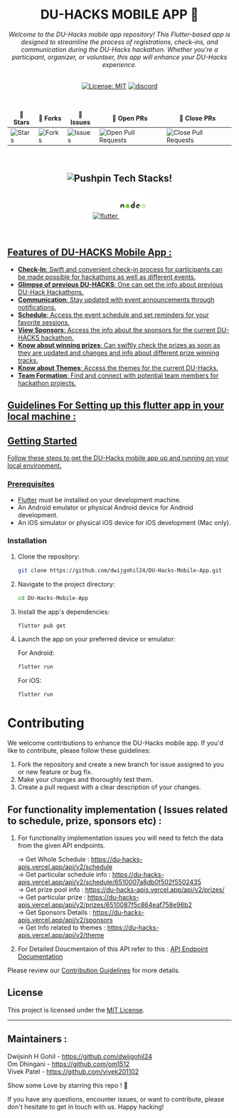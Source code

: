 <div align = "center">

# DU-HACKS MOBILE APP 📱

</div>

<div align = "center">
<i>Welcome to the DU-Hacks mobile app repository! This Flutter-based app is designed to streamline the process of registrations, check-ins, and communication during the DU-Hacks hackathon. Whether you're a participant, organizer, or volunteer, this app will enhance your DU-Hacks experience.
</i>

</div>
<div align = "center">

<br>

[![License: MIT](https://img.shields.io/badge/License-MIT-yellow.svg)](https://opensource.org/licenses/MIT)
[![discord](https://img.shields.io/badge/Discord-blue?logo=discord&logoColor=white)](https://discord.gg/mv4NTzN)

<br>
<table align="center">
    <thead align="center">
        <tr border: 1px;>
            <td><b>🌟 Stars</b></td>
            <td><b>🍴 Forks</b></td>
            <td><b>🐛 Issues</b></td>
            <td><b>🔔 Open PRs</b></td>
            <td><b>🔕 Close PRs</b></td>
        </tr>
     </thead>
    <tbody>
         <tr>
            <td><img alt="Stars" src="https://img.shields.io/github/stars/dwijgohil24/DU-Hacks-Mobile-App?style=flat&logo=github"/></td>
             <td><img alt="Forks" src="https://img.shields.io/github/forks/dwijgohil24/DU-Hacks-Mobile-App?style=flat&logo=github"/></td>
            <td><img alt="Issues" src="https://img.shields.io/github/issues/dwijgohil24/DU-Hacks-Mobile-App?style=flat&logo=github"/></td>
            <td><img alt="Open Pull Requests" src="https://img.shields.io/github/issues-pr/dwijgohil24/DU-Hacks-Mobile-App?style=flat&logo=github"/></td>
           <td><img alt="Close Pull Requests" src="https://img.shields.io/github/issues-pr-closed/dwijgohil24/DU-Hacks-Mobile-App?style=flat&color=critical&logo=github"/></td>
        </tr>
    </tbody>
</table>
</div>
<br>
<div align = "center"> 
 <h2><img src="https://raw.githubusercontent.com/Tarikul-Islam-Anik/Animated-Fluent-Emojis/master/Emojis/Objects/Pushpin.png" alt="Pushpin" width="25" height="25" />&nbsp;Tech Stacks!</h2>

<a href="https://flutter.dev" target="_blank"> <img src="https://www.vectorlogo.zone/logos/flutterio/flutterio-icon.svg" alt="flutter" width="40" height="40"/> </a> 
<a href="https://nodejs.org" target="_blank"> <img src="https://raw.githubusercontent.com/devicons/devicon/master/icons/nodejs/nodejs-original-wordmark.svg" alt="nodejs" width="60" height="60"/> 


</div>
<br>

<div>

## Features of DU-HACKS Mobile App : 


- **Check-In**: Swift and convenient check-in process for participants can be made possible for hackathons as well as different events.
- **Glimpse of previous DU-HACKS**: One can get the info about previous DU-Hack Hackathons.
- **Communication**: Stay updated with event announcements through notifications.
- **Schedule**: Access the event schedule and set reminders for your favorite sessions.
- **View Sponsors**: Access the info about the sponsors for the current DU-HACKS hackathon.
- **Know about winning prizes**: Can swiftly check the prizes as soon as they are updated and changes and info about different prize winning tracks.
- **Know about Themes**: Access the themes for the current DU-Hacks.
- **Team Formation**: Find and connect with potential team members for hackathon projects.

## Guidelines For Setting up this flutter app in your local machine : 

## Getting Started

Follow these steps to get the DU-Hacks mobile app up and running on your local environment.

### Prerequisites

- [Flutter](https://flutter.dev/docs/get-started/install) must be installed on your development machine.
- An Android emulator or physical Android device for Android development.
- An iOS simulator or physical iOS device for iOS development (Mac only).

### Installation

1. Clone the repository:

   ```bash
   git clone https://github.com/dwijgohil24/DU-Hacks-Mobile-App.git
   ```

2. Navigate to the project directory:

   ```bash
   cd DU-Hacks-Mobile-App
   ```

3. Install the app's dependencies:

   ```bash
   flutter pub get
   ```

4. Launch the app on your preferred device or emulator:

   For Android:

   ```bash
   flutter run
   ```

   For iOS:

   ```bash
   flutter run
   ```

# Contributing

We welcome contributions to enhance the DU-Hacks mobile app. If you'd like to contribute, please follow these guidelines:

1. Fork the repository and create a new branch for issue assigned to you or new feature or bug fix.
2. Make your changes and thoroughly test them.
3. Create a pull request with a clear description of your changes.

## For functionality implementation ( Issues related to schedule, prize, sponsors etc) : 

1. For functionality implementation issues you will need to fetch the data from the given API endpoints.
   
   -> Get Whole Schedule : https://du-hacks-apis.vercel.app/api/v2/schedule <br>
   -> Get particular schedule info : https://du-hacks-apis.vercel.app/api/v2/schedule/6510007a8db0f502f5502435 <br>
   -> Get prize pool info : https://du-hacks-apis.vercel.app/api/v2/prizes/ <br>
   -> Get particular prize : https://du-hacks-apis.vercel.app/api/v2/prizes/6510087f5c864eaf758e96b2 <br>
   -> Get Sponsors Details : https://du-hacks-apis.vercel.app/api/v2/sponsors <br>
   -> Get Info related to themes : https://du-hacks-apis.vercel.app/api/v2/theme <br>


2. For Detailed Doucmentaion of this API refer to this : [API Endpoint Documentation](https://docs.google.com/document/d/1mfikxFtbEpYJBqVz9dVHtXajL2_0IbOgdJGeFCxc830/edit) <br>

Please review our [Contribution Guidelines](CONTRIBUTING.md) for more details.

## License

This project is licensed under the [MIT License](LICENSE).

---

## Maintainers : 

Dwijsinh H Gohil - https://github.com/dwijgohil24 <br>
Om Dhingani - https://github.com/om1512 <br>
Vivek Patel - https://github.com/vivek201102 <br>

Show some Love by starring this repo ! 💙

If you have any questions, encounter issues, or want to contribute, please don't hesitate to get in touch with us. Happy hacking!
</div>


